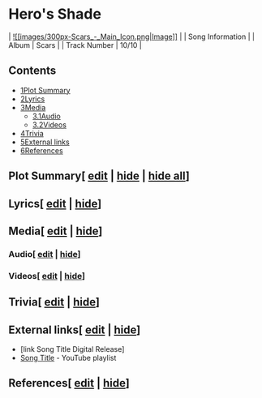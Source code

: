 # Hero's Shade

| [![[images/300px-Scars_-_Main_Icon.png|Image]]](/wiki/File:Scars_-_Main_Icon.png) |
| Song Information |
| Album | Scars |
| Track Number | 10/10 |

## Contents

- [1Plot Summary](#Plot_Summary)
- [2Lyrics](#Lyrics)
- [3Media](#Media)
  - [3.1Audio](#Audio)
  - [3.2Videos](#Videos)
- [4Trivia](#Trivia)
- [5External links](#External_links)
- [6References](#References)

## Plot Summary\[ [edit](/wiki/Hero%27s_Shade?action=edit&section=1 "Edit section: Plot Summary") \| [hide](/wiki/Hero%27s_Shade "Expand or collapse this section") \| [hide all](/wiki/Hero%27s_Shade "Expand or collapse all sections on this page")\]

## Lyrics\[ [edit](/wiki/Hero%27s_Shade?action=edit&section=2 "Edit section: Lyrics") \| [hide](/wiki/Hero%27s_Shade "Expand or collapse this section")\]

## Media\[ [edit](/wiki/Hero%27s_Shade?action=edit&section=3 "Edit section: Media") \| [hide](/wiki/Hero%27s_Shade "Expand or collapse this section")\]

### Audio\[ [edit](/wiki/Hero%27s_Shade?action=edit&section=4 "Edit section: Audio") \| [hide](/wiki/Hero%27s_Shade "Expand or collapse this section")\]

### Videos\[ [edit](/wiki/Hero%27s_Shade?action=edit&section=5 "Edit section: Videos") \| [hide](/wiki/Hero%27s_Shade "Expand or collapse this section")\]

## Trivia\[ [edit](/wiki/Hero%27s_Shade?action=edit&section=6 "Edit section: Trivia") \| [hide](/wiki/Hero%27s_Shade "Expand or collapse this section")\]

## External links\[ [edit](/wiki/Hero%27s_Shade?action=edit&section=7 "Edit section: External links") \| [hide](/wiki/Hero%27s_Shade "Expand or collapse this section")\]

- \[link Song Title Digital Release\]
- [Song Title](https://www.youtube.com/playlist?list=playlistId) \- YouTube playlist

## References\[ [edit](/wiki/Hero%27s_Shade?action=edit&section=8 "Edit section: References") \| [hide](/wiki/Hero%27s_Shade "Expand or collapse this section")\]